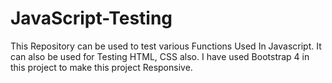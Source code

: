 # JavaScript-Testing
This Repository can be used to test various Functions Used In Javascript.
It can also be used for Testing HTML, CSS also.
I have used Bootstrap 4 in this project to make this project Responsive.
